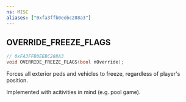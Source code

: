 ```yaml
---
ns: MISC
aliases: ["0xfa3ffb0eebc288a3"]
---
```

## OVERRIDE_FREEZE_FLAGS

```c
// 0xFA3FFB0EEBC288A3
void OVERRIDE_FREEZE_FLAGS(bool nOverride);
```

Forces all exterior peds and vehicles to freeze, regardless of player's position.

Implemented with acitivities in mind (e.g. pool game).

